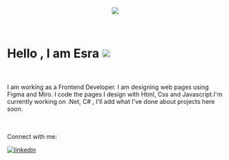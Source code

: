 <h1 style="color:white;" align="center">
  <a href="https://git.io/typing-svg">
    <img src="https://readme-typing-svg.herokuapp.com/?lines=Hello!+👋;I+am+Esra+Eryiğit&center=true&size=30">
  </a>
</h1>

<br>

# Hello , I am Esra <img src="https://user-images.githubusercontent.com/42378118/110234147-e3259600-7f4e-11eb-95be-0c4047144dea.gif" width="20">

<br>
<br>
 I am  working as a Frontend Developer. I am designing web pages using Figma and Miro. I code the pages I design with Html, Css and Javascript.I'm  currently working on .Net, C# , I'll add what I've done about projects here soon.
 
<br>
<br>
<br>

Connect with me:

<a href="https://linkedin.com/in/iremkomurcu" target="_blank">
  <img src=https://img.shields.io/badge/linkedin-%231E77B5.svg?&style=for-the-badge&logo=linkedin&logoColor=white alt=linkedin style="margin-bottom: 5px;" />
</a>

<br>
